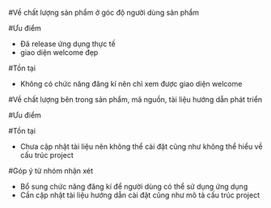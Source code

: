 ﻿#Về chất lượng sản phẩm ở góc độ người dùng sản phẩm

#Ưu điểm

- Đã release ứng dụng thực tế
- giao diện welcome đẹp

#Tồn tại

- Không có chức năng đăng kí nên chỉ xem được giao diện welcome

#Về chất lượng bên trong sản phẩm, mã nguồn, tài liệu hướng dẫn phát triển

#Ưu điểm


#Tồn tại
- Chưa cập nhật tài liệu nên không thể cài đặt cũng như không thể hiểu về cấu trúc project

#Góp ý từ nhóm nhận xét

- Bổ sung chức năng đăng kí để người dùng có thể sử dụng ứng dụng
- Cần cập nhật tài liệu hướng dẫn cài đặt cũng như mô tả cấu trúc project
